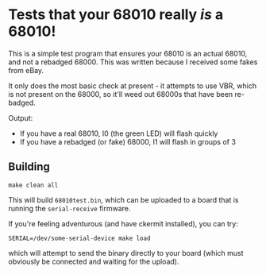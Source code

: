 # Tests that your 68010 really *is* a 68010!

This is a simple test program that ensures your 68010 is an actual
68010, and not a rebadged 68000. This was written because I received
some fakes from eBay.

It only does the most basic check at present - it attempts to use
VBR, which is not present on the 68000, so it'll weed out 68000s
that have been re-badged.

Output:

* If you have a real 68010, I0 (the green LED) will flash quickly
* If you have a rebadged (or fake) 68000, I1 will flash in groups of 3

## Building

```
make clean all
```

This will build `68010test.bin`, which can be uploaded to a board that
is running the `serial-receive` firmware.

If you're feeling adventurous (and have ckermit installed), you
can try:

```
SERIAL=/dev/some-serial-device make load
```

which will attempt to send the binary directly to your board (which
must obviously be connected and waiting for the upload).


